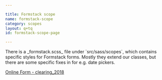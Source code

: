 ```yaml
---

title: Formstack scope
name: formstack-scope
category: scopes
layout: q+tq
id: formstack-scope-page

---
```

<!-- copied from https://www.york.ac.uk/study/undergraduate/applying/clearing/alert/ -->

<div class="lead"><p>There is a _formstack.scss_ file under `src/sass/scopes`, which contains specific styles for Formstack forms. Mostly they extend our classes, but there are some specific fixes in for e.g. date pickers.</p></div>

<!-- Add Formstack styles -->
<link rel="stylesheet" href="/css/scopes/formstack.css" />

<div class="o-grid__row">
  <div class="o-grid__box o-grid__box--twothirds">
  <script type="text/javascript" src="https://uni_york.formstack.com/forms/js.php/clearing_2018?nojquery=1&nojqueryui=1&nomodernizr=1&no_style_strict=1"></script><noscript><a href="https://uni_york.formstack.com/forms/clearing_2018" title="Online Form">Online Form - clearing_2018</a></noscript><script type='text/javascript'>if (typeof $ == 'undefined' && jQuery){ $ = jQuery; }</script>
  </div>
</div>

<script>
require(["jquery"], function($) {
  // Add class to select parents
  $(function() {
    $('select').wrap('<div class="fsSelectParent"></div>');
  });
});
</script>

```markup

```
